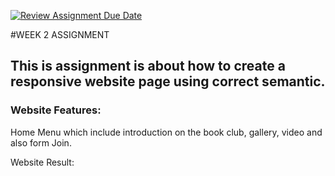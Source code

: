 [![Review Assignment Due Date](https://classroom.github.com/assets/deadline-readme-button-24ddc0f5d75046c5622901739e7c5dd533143b0c8e959d652212380cedb1ea36.svg)](https://classroom.github.com/a/6H2sAzcR)

#WEEK 2 ASSIGNMENT

## This is assignment is about how to create a responsive website page using correct semantic.

### Website Features:
Home Menu which include introduction on the book club, gallery, video and also form Join.

Website Result: 

